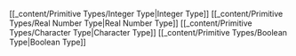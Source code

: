 [[_content/Primitive Types/Integer Type|Integer Type]]
[[_content/Primitive Types/Real Number Type|Real Number Type]]
[[_content/Primitive Types/Character Type|Character Type]]
[[_content/Primitive Types/Boolean Type|Boolean Type]]